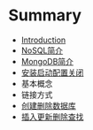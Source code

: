 # Summary

* [Introduction](README.md)
* [NoSQL简介](nosql简介.md)
* [MongoDB简介](mongo.md)
* [安装启动配置关闭](安装.md)
* 基本概念
* 链接方式
* [创建删除数据库](创建删除数据库.md)
* [插入更新删除查找](插入更新删除查找.md)

